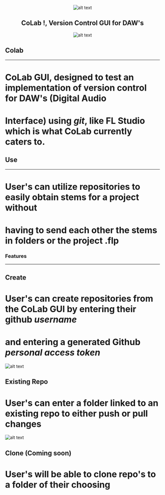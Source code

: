 <p align="center">
  <img src="https://github.com/osmosis10/versionController/blob/master/WinFormsApp1/Resources/favicon.ico?raw=true" alt="alt text">
</p>

<h2 align="center">CoLab !, Version Control GUI for DAW's</h2>

<p align="center">
  <img src="https://github.com/osmosis10/versionController/blob/master/WinFormsApp1/Resources/mainMenuimage.jpg?raw=true" alt="alt text">
</p>





## Colab
---
# CoLab GUI, designed to test an implementation of version control for DAW's (Digital Audio  
# Interface) using *git*, like FL Studio which is what CoLab currently caters to.  

## Use 
---
# User's can utilize repositories to easily obtain stems for a project without 
# having to send each other the stems in folders or the project .flp 

### Features 
---
##  Create 
# User's can create repositories from the CoLab GUI by entering their github *username* 
# and entering a generated Github *personal access token* 
![alt text](https://github.com/osmosis10/versionController/blob/master/WinFormsApp1/Resources/CreateFeaturedImage.jpg) 


## Existing Repo
# User's can enter a folder linked to an existing repo to either push or pull changes 
![alt text](https://github.com/osmosis10/versionController/blob/master/WinFormsApp1/Resources/ExistingProjectImage.jpg) 

## Clone (Coming soon) 
# User's will be able to clone repo's to a folder of their choosing 


